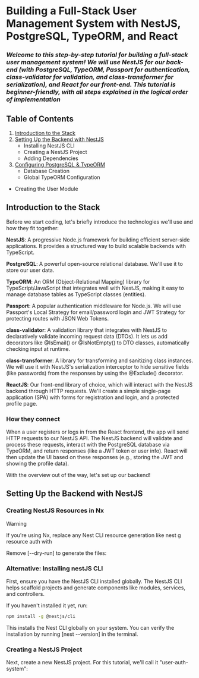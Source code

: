 # Building a Full-Stack User Management System with NestJS, PostgreSQL, TypeORM, and React

### _Welcome to this step-by-step tutorial for building a full-stack user management system! We will use NestJS for our back-end (with PostgreSQL, TypeORM, Passport for authentication, class-validator for validation, and class-transformer for serialization), and React for our front-end. This tutorial is beginner-friendly, with all steps explained in the logical order of implementation_

## Table of Contents

1. [Introduction to the Stack](#item-1)
2. [Setting Up the Backend with NestJS](#item-2)
    - Installing NestJS CLI
    - Creating a NestJS Project
    - Adding Dependencies
3. [Configuring PostgreSQL & TypeORM](#item-3)
    - Database Creation
    - Global TypeORM Configuration
* Creating the User Module

<a id="item-1"></a>
## Introduction to the Stack
Before we start coding, let's briefly introduce the technologies we'll use and how they fit together:

**NestJS**: A progressive Node.js framework for building efficient server-side applications. It provides a structured way to build scalable backends with TypeScript.

**PostgreSQL**: A powerful open-source relational database. We'll use it to store our user data.

**TypeORM**: An ORM (Object-Relational Mapping) library for TypeScript/JavaScript that integrates well with NestJS, making it easy to manage database tables as TypeScript classes (entities).

**Passport**: A popular authentication middleware for Node.js. We will use Passport's Local Strategy for email/password login and JWT Strategy for protecting routes with JSON Web Tokens.

**class-validator**: A validation library that integrates with NestJS to declaratively validate incoming request data (DTOs). It lets us add decorators like @IsEmail() or @IsNotEmpty() to DTO classes, automatically checking input at runtime.

**class-transformer**: A library for transforming and sanitizing class instances. We will use it with NestJS's serialization interceptor to hide sensitive fields (like passwords) from the responses by using the @Exclude() decorator.

**ReactJS**: Our front-end library of choice, which will interact with the NestJS backend through HTTP requests. We'll create a simple single-page application (SPA) with forms for registration and login, and a protected profile page.

### How they connect

When a user registers or logs in from the React frontend, the app will send HTTP requests to our NestJS API. The NestJS backend will validate and process these requests, interact with the PostgreSQL database via TypeORM, and return responses (like a JWT token or user info). React will then update the UI based on these responses (e.g., storing the JWT and showing the profile data).

With the overview out of the way, let's set up our backend!

<a id="item-2"></a>
## Setting Up the Backend with NestJS

### Creating NestJS Resources in Nx

> [!Warning]
> If you're using Nx, replace any Nest CLI resource generation like nest g resource auth with

Remove [--dry-run] to generate the files:

### Alternative: Installing nestJS CLI
First, ensure you have the NestJS CLI installed globally. The NestJS CLI helps scaffold projects and generate components like modules, services, and controllers.

If you haven't installed it yet, run: 

```sh
npm install -g @nestjs/cli
```
This installs the Nest CLI globally on your system. You can verify the installation by running [nest --version] in the terminal. 

### Creating a NestJS Project
Next, create a new NestJS project. For this tutorial, we'll call it "user-auth-system":